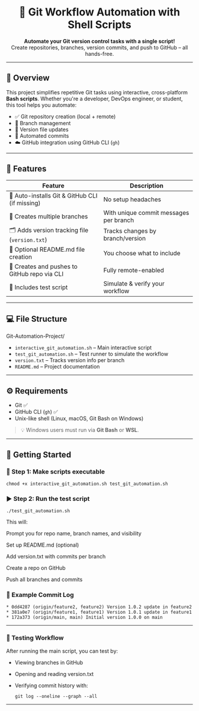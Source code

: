 <h1 align="center">🚀 Git Workflow Automation with Shell Scripts</h1>

<p align="center">
  <b>Automate your Git version control tasks with a single script!</b><br>
  Create repositories, branches, version commits, and push to GitHub – all hands-free.
</p>

---

## 📌 Overview

This project simplifies repetitive Git tasks using interactive, cross-platform **Bash scripts**. Whether you're a developer, DevOps engineer, or student, this tool helps you automate:

- ✅ Git repository creation (local + remote)
- 🌳 Branch management
- 📝 Version file updates
- 🔄 Automated commits
- ☁️ GitHub integration using GitHub CLI (`gh`)

---

## 🧰 Features

| Feature | Description |
|--------|-------------|
| 🔧 Auto-installs Git & GitHub CLI (if missing) | No setup headaches |
| 🌱 Creates multiple branches | With unique commit messages per branch |
| 🗂️ Adds version tracking file (`version.txt`) | Tracks changes by branch/version |
| 📄 Optional README.md file creation | You choose what to include |
| 🐙 Creates and pushes to GitHub repo via CLI | Fully remote-enabled |
| 🧪 Includes test script | Simulate & verify your workflow |

---


## 💻 File Structure

Git-Automation-Project/
- `interactive_git_automation.sh` – Main interactive script
- `test_git_automation.sh` – Test runner to simulate the workflow
- `version.txt` – Tracks version info per branch
- `README.md` – Project documentation

---


## ⚙️ Requirements

- Git ✅  
- GitHub CLI (`gh`) ✅  
- Unix-like shell (Linux, macOS, Git Bash on Windows)

> 💡 Windows users must run via **Git Bash** or **WSL**.

---

## 🚀 Getting Started

### 🔧 Step 1: Make scripts executable

```
chmod +x interactive_git_automation.sh test_git_automation.sh
```


### ▶️ Step 2: Run the test script
```
./test_git_automation.sh
```

This will:

Prompt you for repo name, branch names, and visibility

Set up README.md (optional)

Add version.txt with commits per branch

Create a repo on GitHub

Push all branches and commits

### 📜 Example Commit Log

```
* 0dd4287 (origin/feature2, feature2) Version 1.0.2 update in feature2
* 381a0e7 (origin/feature1, feature1) Version 1.0.1 update in feature1
* 172a373 (origin/main, main) Initial version 1.0.0 on main
```
---


### 🧪 Testing Workflow

After running the main script, you can test by:

- Viewing branches in GitHub

- Opening and reading version.txt

- Verifying commit history with:
  ```
  git log --oneline --graph --all
  ```

---
